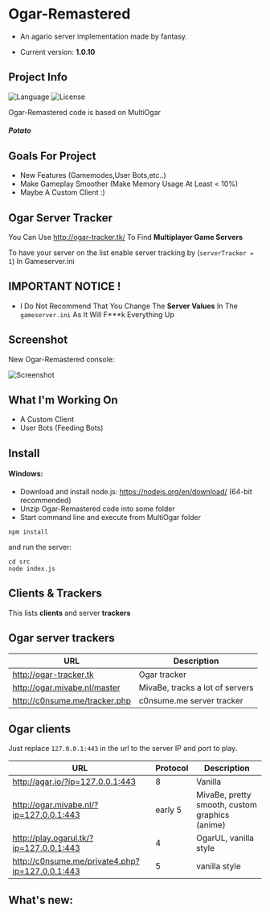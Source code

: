 # Ogar-Remastered
* An agario server implementation made by fantasy.

* Current version: **1.0.10**

## Project Info
![Language](https://img.shields.io/badge/language-node.js-yellow.svg)
![License](https://img.shields.io/badge/Development%20Status-Active%20Development-brightgreen.svg)

Ogar-Remastered code is based on MultiOgar 

##### Potato
## Goals For Project

* New Features (Gamemodes,User Bots,etc..)
* Make Gameplay Smoother (Make Memory Usage At Least < 10%)
* Maybe A Custom Client :)

## Ogar Server Tracker

You Can Use http://ogar-tracker.tk/ To Find **Multiplayer Game Servers**

To have your server on the list enable server tracking by (`serverTracker = 1`) In Gameserver.ini

## IMPORTANT NOTICE !
* I Do Not Recommend That You Change The **Server Values** In The `gameserver.ini` As It Will F***k Everything Up

## Screenshot

New Ogar-Remastered console:

![Screenshot](https://i.imgur.com/vxBml1G.png)

 

## What I'm Working On 

* A Custom Client 
* User Bots (Feeding Bots)

## Install

#### Windows:
* Download and install node.js: https://nodejs.org/en/download/ (64-bit recommended)
* Unzip Ogar-Remastered code into some folder
* Start command line and execute from MultiOgar folder
```
npm install
```
and run the server:
```
cd src
node index.js
```

## Clients & Trackers

This lists **clients** and server **trackers**

## Ogar server trackers


URL | Description
--- | ---
http://ogar-tracker.tk | Ogar tracker
http://ogar.mivabe.nl/master | MivaBe, tracks a lot of servers
http://c0nsume.me/tracker.php | c0nsume.me server tracker


## Ogar clients
Just replace `127.0.0.1:443` in the url to the server IP and port to play.

URL | Protocol | Description
--- | --- | ---
http://agar.io/?ip=127.0.0.1:443 | 8 | Vanilla
http://ogar.mivabe.nl/?ip=127.0.0.1:443 | early 5 | MivaBe, pretty smooth, custom graphics (anime)
http://play.ogarul.tk/?ip=127.0.0.1:443 | 4 | OgarUL, vanilla style
http://c0nsume.me/private4.php?ip=127.0.0.1:443 | 5 | vanilla style



## What's new:
